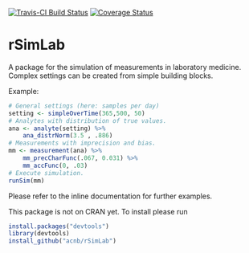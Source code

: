 
<!-- README.md is generated from README.Rmd. Please edit that file -->
[![Travis-CI Build Status](https://travis-ci.org/acnb/rSimLab.png?branch=master)](https://travis-ci.org/acnb/rSimLab) [![Coverage Status](https://img.shields.io/codecov/c/github/acnb/rSimLab/master.svg)](https://codecov.io/github/acnb/rSimLab?branch=master)

rSimLab
=======

A package for the simulation of measurements in laboratory medicine. Complex settings can be created from simple building blocks.

Example:

``` r
# General settings (here: samples per day)
setting <- simpleOverTime(365,500, 50)
# Analytes with distribution of true values.
ana <- analyte(setting) %>%
    ana_distrNorm(3.5 , .886)
# Measurements with imprecision and bias.
mm <- measurement(ana) %>%
    mm_precCharFunc(.067, 0.031) %>%
    mm_accFunc(0, .03)
# Execute simulation.
runSim(mm)
```

Please refer to the inline documentation for further examples.

This package is not on CRAN yet. To install please run

``` r
install.packages("devtools")
library(devtools)
install_github("acnb/rSimLab")
```
